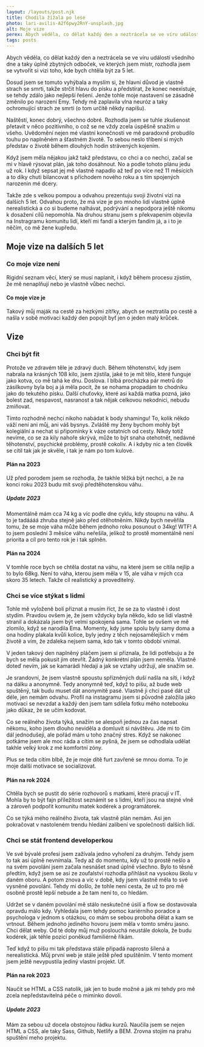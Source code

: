 ```yaml
---
layout: /layouts/post.njk
title: Chodila žížala po lese
photo: lari-avilis-A2f6pwy2RnY-unsplash.jpg
alt: Moje vize
perex: Abych věděla, co dělat každý den a neztrácela se ve víru událostí všedního dne a taky úplně zbytných odboček, ve kterých jsem mistr, rozhodla jsem se vytvořit si vizi toho, kde bych chtěla být za 5 let.
tags: posts
---
```


Abych věděla, co dělat každý den a neztrácela se ve víru událostí všedního dne a taky úplně zbytných odboček, ve kterých jsem mistr, rozhodla jsem se vytvořit si vizi toho, kde bych chtěla být za 5 let.

Dosud jsem se tomuto vyhýbala a myslím si, že hlavní důvod je vlastně strach se smrti, takže strčit hlavu do písku a předstírat, že konec neexistuje, se tehdy zdálo jako nejlepší řešení. Jenže tohle moje nastavení se zásadně změnilo po narození Emy. Tehdy mě zaplavila vlna neuróz a taky ochromující strach ze smrti (o tom určitě někdy napíšu).

Naštěstí, konec dobrý, všechno dobré. Rozhodla jsem se tuhle zkušenost přetavit v něco pozitivního, o což se ne vždy zcela úspěšně snažím u všeho. Uvědomění nejen mé vlastní konečnosti ve mě paradoxně probudilo touhu po naplněném a šťastném životě. To sebou neslo tříbení si mých představ o životě během dlouhých hodin strávených kojením.

Když jsem měla nějakou jakž takž představu, co chci a co nechci, začal se mi v hlavě rýsovat plán, jak toho dosáhnout. No a podle tohoto plánu jedu už rok. I když sepsat jej mě vlastně napadlo až teď po více než 11 měsících a to díky chuti bilancovat s příchodem nového roku a s tím spojených narozenin mé dcery.

Takže zde s velkou pompou a odvahou prezentuju svoji životní vizi na dalších 5 let. Odvahou proto, že má vize je pro mnoho lidí vlastně úplně nerealistická a co si budeme nalhávat, podrývání a nepodpora ještě nikomu k dosažení cílů nepomohla. Na druhou stranu jsem s překvapením objevila na Instragramu komunitu lidí, kteří mi fandí a kterým fandím já, a i to je něčím, co mě žene kupředu.

## Moje vize na dalších 5 let

### Co moje vize není

Rigidní seznam věcí, který se musí naplanit, i když během procesu zjistím, že mě nenaplňují nebo je vlastně vůbec nechci.

#### Co moje vize je

Takový můj maják na cestě za hezkými zítřky, abych se neztratila po cestě a našla v sobě motivaci každý den popojít byť jen o jeden malý krůček.

## Vize

### Chci být fit

Protože ve zdravém těle je zdravý duch. Během těhotenství, kdy jsem nabrala na krásných 108 kilo, jsem zjistila, jaké to je mít tělo, které funguje jako kotva, co mě tahá ke dnu. Doslova. I blbá procházka pár metrů do zásilkovny byla boj a já měla pocit, že se nohama propadám to chodníku jako do tekutého písku. Další chuťovky, které asi každá matka pozná, jako bolest zad, nespavost, nasranost a tak nějak celkovou nekodnici, nebudu zmiňovat.

Tímto rozhodně nechci nikoho nabádat k body shamingu! To, kolik někdo váží není ani můj, ani váš bysnys. Zvláště my ženy bychom mohly být kolegiální a nechat si připomínky k váze ostatních od cesty. Nikdy totiž nevíme, co se za kily nahoře skrývá, může to být snaha otehotnět, nedávné těhotenství, psychické problémy, prostě cokoliv. A i kdyby nic a ten člověk se cítil tak jak je skvěle, i tak je nám po tom kulové.

#### Plán na 2023

Už před porodem jsem se rozhodla, že takhle těžká být nechci, a že na konci roku 2023 budu mít svoji předtěhotenskou váhu.

##### Update 2023

Momentálně mám cca 74 kg a víc podle dne cyklu, kdy stoupnu na váhu. A to je tadáááá zhruba stejně jako před otěhotněním. Nikdy bych nevěřila tomu, že se moje váha může během jednoho roku posunout o 34kg! WTF! A to jsem poslední 3 měsíce váhu neřešila, jelikož to prostě momentálně není priorita a cíl pro tento rok je i tak splněn.

#### Plán na 2024

V tomhle roce bych se chtěla dostat na váhu, na které jsem se cítila nejlíp a to bylo 68kg. Není to váha, kterou jsem měla v 15, ale váha v mých cca skoro 35 letech. Takže cíl realistický a proveditelný.

### Chci se více stýkat s lidmi

Tohle mě vyloženě bolí přiznat a musím říct, že se za to vlastně i dost stydím. Pravdou ovšem je, že jsem vždycky byla někdo, kdo se lidí vlastně stranil a dokázala jsem být velmi spokojená sama. Tohle se ovšem ve mě zlomilo, když se narodila Ema. Momenty, kdy jsme spolu byly samy doma a ona hodiny plakala kvůli kolice, byly jedny z těch nejosamělejších v mém životě a vím, že zdaleka nejsem sama, kdo tak v tomto období vnímal.

V jeden takový den naplněný pláčem jsem si přiznala, že lidi potřebuju a že bych se měla pokusit jim otevřít. Žádný konkrétní plán jsem neměla. Vlastně doteď nevím, jak se kamarádi hledají a jak se vztahy udržují, ale snažím se.

Je srandovní, že jsem vlastně spoustu spřízněných duší našla na síti, i když na dálku a anonymně. Tedy anonymně teď, když to píšu, až bude web spuštěný, tak budu muset dát anonymitě pasé. Vlastně ji chci pasé dát už déle, jen nemám odvahu. Profil na instagramu jsem si původně založila jako motivaci se nevzdat a každý den jsem tam sdílela fotku mého notebooku jako důkaz, že se učím kodovat.

Co se reálného života týká, snažím se alespoň jednou za čas napsat někomu, koho jsem dlouho neviděla a domluvit si návštěvu. Jde mi to čím dál jednodušeji, ale pořád mám u toho značný stres. Když se nakonec potkáme jsem ale moc ráda a cítím se pyšná, že jsem se odhodlala udělat takhle velký krok z mé komfortní zóny.

Plus se teda cítím blbě, že je moje dítě furt zavřené se mnou doma. To je moje další motivace se socializovat.

#### Plán na rok 2024

Chtěla bych se pustit do série rozhovorů s matkami, které pracují v IT. Mohla by to být fajn příležitost seznámit se s lidmi, kteří jsou na stejné vlně a zároveň podpořit komunitu matek kodérek a programátorek.

Co se týká mého reálného života, tak vlastně plán nemám. Asi jen pokračovat v nastoleném trendu hledání zalíbení ve společnosti dalších lidí.

### Chci se stát frontend developerkou

Ve své bývalé profesi jsem zažívala jedno vyhoření za druhým. Tehdy jsem to tak asi úplně nevnímala. Tedy až do momentu, kdy už to prostě nešlo a na svém povolání jsem začala nesnášet snad úplně všechno. Bylo to těsně předtím, když jsem se asi ze zoufalství rozhodla přihlásit na vysokou školu v daném oboru. A potom znova a víc v době, kdy jsem vlastně měla to své vysněné povolání. Tehdy mi došlo, že tohle není cesta, že už to pro mě osobně prostě lepší nebude a že tam není to, co hledám.

Udržet se v daném povolání mě stálo neskutečné úsilí a flow se dostavovala opravdu málo kdy. Vyhledala jsem tehdy pomoc kariérního poradce a psychologa v jednom s otázkou, co mám se sebou proboha dělat a kam se vrtnout. Během jednoho jediného hovoru jsem měla v tomto směru jasno. Chci dělat weby. Od té doby můj muž poslouchá neustále dokola, že budu kodérek, jak téhle pozici poněkud familiérně říkám.

Teď když to píšu mi tak představa stále připadá naprosto šílená a nerealistická. Můj první web je stále ještě před spuštěním. V tento moment jsem ještě nevypustila jediný vlastní projekt. Uf.

#### Plán na rok 2023

Naučit se HTML a CSS natolik, jak jen to bude možné a jak mi tehdy pro mě zcela nepředstavitelná péče o miminko dovolí.

##### Update 2023

Mám za sebou už docela obstojnou řádku kurzů. Naučila jsem se nejen HTML a CSS, ale taky Sass, Github, Netlify a BEM. Zrovna stojím na prahu spuštění meho projektu.
